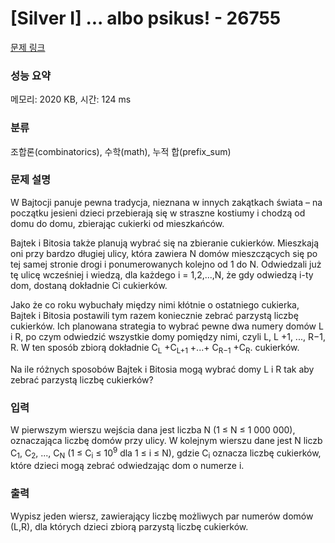 # [Silver I] ... albo psikus! - 26755 

[문제 링크](https://www.acmicpc.net/problem/26755) 

### 성능 요약

메모리: 2020 KB, 시간: 124 ms

### 분류

조합론(combinatorics), 수학(math), 누적 합(prefix_sum)

### 문제 설명

<p>W Bajtocji panuje pewna tradycja, nieznana w innych zakątkach świata – na początku jesieni dzieci przebierają się w straszne kostiumy i chodzą od domu do domu, zbierając cukierki od mieszkańców.</p>

<p>Bajtek i Bitosia także planują wybrać się na zbieranie cukierków. Mieszkają oni przy bardzo długiej ulicy, która zawiera N domów mieszczących się po tej samej stronie drogi i ponumerowanych kolejno od 1 do N. Odwiedzali już tę ulicę wcześniej i wiedzą, dla każdego i = 1,2,...,N, że gdy odwiedzą i-ty dom, dostaną dokładnie Ci cukierków.</p>

<p>Jako że co roku wybuchały między nimi kłótnie o ostatniego cukierka, Bajtek i Bitosia postawili tym razem koniecznie zebrać parzystą liczbę cukierków. Ich planowana strategia to wybrać pewne dwa numery domów L i R, po czym odwiedzić wszystkie domy pomiędzy nimi, czyli L, L +1, ..., R−1, R. W ten sposób zbiorą dokładnie C<sub>L</sub> +C<sub>L+1</sub> +...+ C<sub>R−1</sub> +C<sub>R</sub>. cukierków.</p>

<p>Na ile różnych sposobów Bajtek i Bitosia mogą wybrać domy L i R tak aby zebrać parzystą liczbę cukierków?</p>

### 입력 

 <p>W pierwszym wierszu wejścia dana jest liczba N (1 ≤ N ≤ 1 000 000), oznaczająca liczbę domów przy ulicy. W kolejnym wierszu dane jest N liczb C<sub>1</sub>, C<sub>2</sub>, ..., C<sub>N</sub> (1 ≤ C<sub>i</sub> ≤ 10<sup>9</sup> dla 1 ≤ i ≤ N), gdzie C<sub>i</sub> oznacza liczbę cukierków, które dzieci mogą zebrać odwiedzając dom o numerze i.</p>

### 출력 

 <p>Wypisz jeden wiersz, zawierający liczbę możliwych par numerów domów (L,R), dla których dzieci zbiorą parzystą liczbę cukierków.</p>

